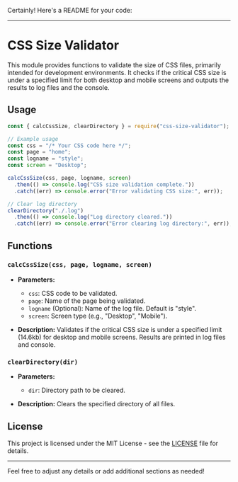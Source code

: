 Certainly! Here's a README for your code:

---

# CSS Size Validator

This module provides functions to validate the size of CSS files, primarily intended for development environments. It checks if the critical CSS size is under a specified limit for both desktop and mobile screens and outputs the results to log files and the console.

## Usage

```javascript
const { calcCssSize, clearDirectory } = require("css-size-validator");

// Example usage
const css = "/* Your CSS code here */";
const page = "home";
const logname = "style";
const screen = "Desktop";

calcCssSize(css, page, logname, screen)
  .then(() => console.log("CSS size validation complete."))
  .catch((err) => console.error("Error validating CSS size:", err));

// Clear log directory
clearDirectory("./.log")
  .then(() => console.log("Log directory cleared."))
  .catch((err) => console.error("Error clearing log directory:", err));
```

## Functions

### `calcCssSize(css, page, logname, screen)`

- **Parameters:**
    - `css`: CSS code to be validated.
    - `page`: Name of the page being validated.
    - `logname` (Optional): Name of the log file. Default is "style".
    - `screen`: Screen type (e.g., "Desktop", "Mobile").

- **Description:**
  Validates if the critical CSS size is under a specified limit (14.6kb) for desktop and mobile screens. Results are printed in log files and console.

### `clearDirectory(dir)`

- **Parameters:**
    - `dir`: Directory path to be cleared.

- **Description:**
  Clears the specified directory of all files.

## License

This project is licensed under the MIT License - see the [LICENSE](LICENSE) file for details.

--- 

Feel free to adjust any details or add additional sections as needed!
